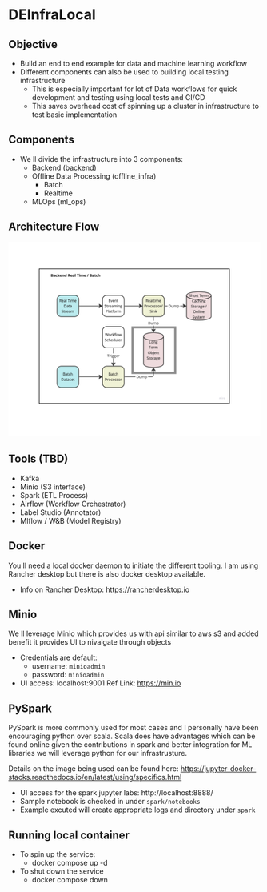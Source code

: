 # DEInfraLocal
## Objective
- Build an end to end example for data and machine learning workflow
- Different components can also be used to building local testing infrastructure
    - This is especially important for lot of Data workflows for quick development and testing using local tests and CI/CD
    - This saves overhead cost of spinning up a cluster in infrastructure to test basic implementation


## Components
- We ll divide the infrastructure into 3 components:
    - Backend (backend)
    - Offline Data Processing (offline_infra)
        - Batch
        - Realtime
    - MLOps (ml_ops)

## Architecture Flow

![backend](images/backend.png)


## Tools (TBD)
- Kafka
- Minio (S3 interface)
- Spark (ETL Process)
- Airflow (Workflow Orchestrator)
- Label Studio (Annotator)
- Mlflow / W&B (Model Registry)

## Docker
You ll need a local docker daemon to initiate the different tooling. I am using Rancher desktop but there is also docker desktop available. 
- Info on Rancher Desktop: https://rancherdesktop.io

## Minio
We ll leverage Minio which provides us with api similar to aws s3 and added benefit it provides UI to nivaigate through objects
- Credentials are default: 
    - username: `minioadmin`
    - password: `minioadmin`
- UI access: localhost:9001
    Ref Link: https://min.io

## PySpark
PySpark is more commonly used for most cases and I personally have been encouraging python over scala.
Scala does have advantages which can be found online given the contributions in spark and better integration for ML libraries we will leverage python for our infrastrusture.

Details on the image being used can be found here: https://jupyter-docker-stacks.readthedocs.io/en/latest/using/specifics.html

- UI access for the spark jupyter labs: http://localhost:8888/
- Sample notebook is checked in under `spark/notebooks`
- Example excuted will create appropriate logs and directory under `spark`

## Running local container
- To spin up the service:
    - docker compose up -d
- To shut down the service
    - docker compose down